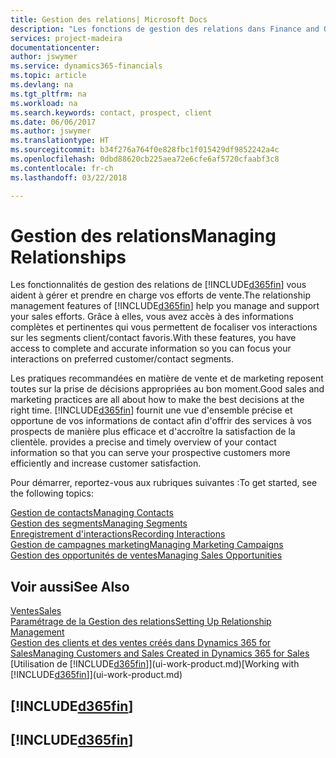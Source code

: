 ```yaml
---
title: Gestion des relations| Microsoft Docs
description: "Les fonctions de gestion des relations dans Finance and Operations, Business edition prennent en charge vos efforts en matière de vente et vous permettent d'accéder à des informations sur les contacts et les prospects afin de pouvoir servir vos clients efficacement."
services: project-madeira
documentationcenter: 
author: jswymer
ms.service: dynamics365-financials
ms.topic: article
ms.devlang: na
ms.tgt_pltfrm: na
ms.workload: na
ms.search.keywords: contact, prospect, client
ms.date: 06/06/2017
ms.author: jswymer
ms.translationtype: HT
ms.sourcegitcommit: b34f276a764f0e828fbc1f015429df9852242a4c
ms.openlocfilehash: 0dbd88620cb225aea72e6cfe6af5720cfaabf3c8
ms.contentlocale: fr-ch
ms.lasthandoff: 03/22/2018

---
```

# <a name="managing-relationships"></a><span data-ttu-id="58cfc-103">Gestion des relations</span><span class="sxs-lookup"><span data-stu-id="58cfc-103">Managing Relationships</span></span>
<span data-ttu-id="58cfc-104">Les fonctionnalités de gestion des relations de [!INCLUDE[d365fin](includes/d365fin_md.md)] vous aident à gérer et prendre en charge vos efforts de vente.</span><span class="sxs-lookup"><span data-stu-id="58cfc-104">The relationship management features of [!INCLUDE[d365fin](includes/d365fin_md.md)] help you manage and support your sales efforts.</span></span> <span data-ttu-id="58cfc-105">Grâce à elles, vous avez accès à des informations complètes et pertinentes qui vous permettent de focaliser vos interactions sur les segments client/contact favoris.</span><span class="sxs-lookup"><span data-stu-id="58cfc-105">With these features, you have access to complete and accurate information so you can focus your interactions on preferred customer/contact segments.</span></span>

<span data-ttu-id="58cfc-106">Les pratiques recommandées en matière de vente et de marketing reposent toutes sur la prise de décisions appropriées au bon moment.</span><span class="sxs-lookup"><span data-stu-id="58cfc-106">Good sales and marketing practices are all about how to make the best decisions at the right time.</span></span> [!INCLUDE[d365fin](includes/d365fin_md.md)]<span data-ttu-id="58cfc-107"> fournit une vue d'ensemble précise et opportune de vos informations de contact afin d'offrir des services à vos prospects de manière plus efficace et d'accroître la satisfaction de la clientèle.</span><span class="sxs-lookup"><span data-stu-id="58cfc-107"> provides a precise and timely overview of your contact information so that you can serve your prospective customers more efficiently and increase customer satisfaction.</span></span>

<span data-ttu-id="58cfc-108">Pour démarrer, reportez-vous aux rubriques suivantes :</span><span class="sxs-lookup"><span data-stu-id="58cfc-108">To get started, see the following topics:</span></span>

[<span data-ttu-id="58cfc-109">Gestion de contacts</span><span class="sxs-lookup"><span data-stu-id="58cfc-109">Managing Contacts</span></span>](marketing-contacts.md)  
[<span data-ttu-id="58cfc-110">Gestion des segments</span><span class="sxs-lookup"><span data-stu-id="58cfc-110">Managing Segments</span></span>](marketing-segments.md)  
[<span data-ttu-id="58cfc-111">Enregistrement d'interactions</span><span class="sxs-lookup"><span data-stu-id="58cfc-111">Recording Interactions</span></span>](marketing-interactions.md)  
[<span data-ttu-id="58cfc-112">Gestion de campagnes marketing</span><span class="sxs-lookup"><span data-stu-id="58cfc-112">Managing Marketing Campaigns</span></span>](marketing-campaigns.md)  
[<span data-ttu-id="58cfc-113">Gestion des opportunités de ventes</span><span class="sxs-lookup"><span data-stu-id="58cfc-113">Managing Sales Opportunities</span></span>](marketing-manage-sales-opportunities.md)

## <a name="see-also"></a><span data-ttu-id="58cfc-114">Voir aussi</span><span class="sxs-lookup"><span data-stu-id="58cfc-114">See Also</span></span>
[<span data-ttu-id="58cfc-115">Ventes</span><span class="sxs-lookup"><span data-stu-id="58cfc-115">Sales</span></span>](sales-manage-sales.md)  
[<span data-ttu-id="58cfc-116">Paramétrage de la Gestion des relations</span><span class="sxs-lookup"><span data-stu-id="58cfc-116">Setting Up Relationship Management</span></span>](marketing-setup-marketing.md)  
[<span data-ttu-id="58cfc-117">Gestion des clients et des ventes créés dans Dynamics 365 for Sales</span><span class="sxs-lookup"><span data-stu-id="58cfc-117">Managing Customers and Sales Created in Dynamics 365 for Sales</span></span>](marketing-integrate-dynamicscrm.md)  
<span data-ttu-id="58cfc-118">[Utilisation de [!INCLUDE[d365fin](includes/d365fin_md.md)]](ui-work-product.md)</span><span class="sxs-lookup"><span data-stu-id="58cfc-118">[Working with [!INCLUDE[d365fin](includes/d365fin_md.md)]](ui-work-product.md)</span></span>  

## [!INCLUDE[d365fin](includes/free_trial_md.md)]  
## [!INCLUDE[d365fin](includes/training_link_md.md)]

